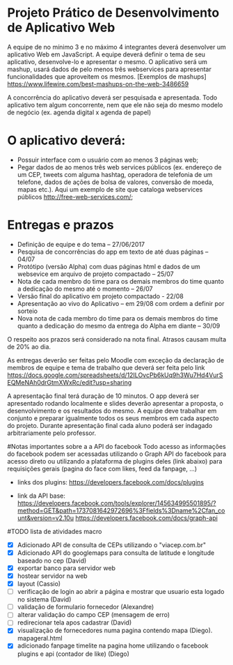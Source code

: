 # Projeto Prático de Desenvolvimento de Aplicativo Web
A equipe de no mínimo 3 e no máximo 4 integrantes deverá desenvolver um aplicativo Web em JavaScript.
A equipe deverá definir o tema de seu aplicativo, desenvolve-lo e apresentar o mesmo.
O aplicativo será um mashup, usará dados de pelo menos três webservices para apresentar funcionalidades que aproveitem os mesmos.  [Exemplos de mashups] https://www.lifewire.com/best-mashups-on-the-web-3486659

A concorrência do aplicativo deverá ser pesquisada e apresentada. Todo aplicativo tem algum concorrente, nem que ele não seja do mesmo modelo de negócio (ex. agenda digital x agenda de papel)



# O aplicativo deverá:
  - Possuir interface com o usuário com ao menos 3 páginas web;
  - Pegar dados de ao menos três web services públicos (ex. endereço de um CEP, tweets com alguma hashtag, operadora de telefonia de um telefone, dados de ações de bolsa de valores, conversão de moeda, mapas etc.). Aqui um exemplo de site que cataloga webservices públicos http://free-web-services.com/;


# Entregas e prazos


  - Definição de equipe e do tema – 27/06/2017
  - Pesquisa de concorrências do app em texto de até duas páginas – 04/07
  - Protótipo (versão Alpha) com duas páginas html e dados de um websevice em arquivo de projeto compactado – 25/07
  - Nota de cada membro do time para os demais membros do time quanto a dedicação do mesmo até o momento – 26/07
  - Versão final do aplicativo em projeto compactado - 22/08
  - Apresentação ao vivo do Aplicativo – em 29/08 com ordem a definir por sorteio
  - Nova nota de cada membro do time para os demais membros do time quanto a dedicação do mesmo da entrega do Alpha em diante – 30/09
  
O respeito aos prazos será considerado na nota final. Atrasos causam multa de 20% ao dia.

As entregas deverão ser feitas pelo Moodle com exceção da declaração de membros de equipe e tema de trabalho que deverá ser feita pelo link https://docs.google.com/spreadsheets/d/12ILOvcPb6kUq9h3Wu7Hd4VurSEQMeNAh0drGtmXWxRc/edit?usp=sharing

A apresentação final terá duração de 10 minutos. O app deverá ser apresentado rodando localmente e slides deverão apresentar a proposta, o desenvolvimento e os resultados do mesmo. A equipe deve trabalhar em conjunto e preparar igualmente todos os seus membros em cada aspecto do projeto. Durante apresentação final cada aluno poderá ser indagado arbitrariamente pelo
professor.

#Notas importantes sobre a a API do facebook
Todo acesso as informações do facebook podem ser acessadas utilizando o Graph API do facebook para acesso direto
ou utilizando a plataforma de plugins deles (link abaixo) para requisições gerais (pagina do face com likes, feed da fanpage, ...)

  - links dos plugins: 
https://developers.facebook.com/docs/plugins

  - link da API base: 
https://developers.facebook.com/tools/explorer/145634995501895/?method=GET&path=1737081642972696%3Ffields%3Dname%2Cfan_count&version=v2.10u
https://developers.facebook.com/docs/graph-api

#TODO lista de atividades macro
 - [x] Adicionado API de consulta de CEPs utilizando o "viacep.com.br"
 - [x] Adicionado API do googlemaps para consulta de latitude e longitude baseado no cep (David)
 - [x] exportar banco para servidor web
 - [x] hostear servidor na web
 - [x] layout (Cassio)
 - [ ] verificação de login ao abrir a página e mostrar que usuario esta logado no sistema (David)
 - [ ] validação de formulario fornecedor (Alexandre)
 - [ ] alterar validação do campo CEP (mensagem de erro)
 - [ ] redirecionar tela apos cadastrar (David)
 - [x] visualização de fornecedores numa pagina contendo mapa (Diego). mapageral.html
 - [x] adicionado fanpage timelite na pagina home utilizando o facebook plugins e api (contador de like) (Diego)
